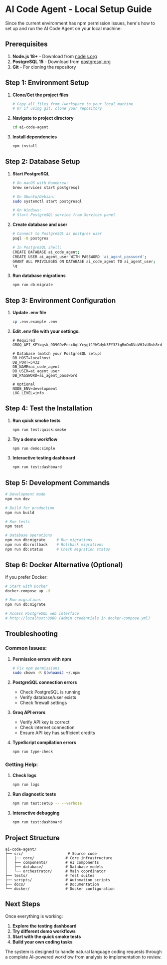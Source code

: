 # AI Code Agent - Local Setup Guide

Since the current environment has npm permission issues, here's how to set up and run the AI Code Agent on your local machine:

## Prerequisites

1. **Node.js 18+** - Download from [nodejs.org](https://nodejs.org)
2. **PostgreSQL 15** - Download from [postgresql.org](https://postgresql.org)
3. **Git** - For cloning the repository

## Step 1: Environment Setup

1. **Clone/Get the project files**
   ```bash
   # Copy all files from /workspace to your local machine
   # Or if using git, clone your repository
   ```

2. **Navigate to project directory**
   ```bash
   cd ai-code-agent
   ```

3. **Install dependencies**
   ```bash
   npm install
   ```

## Step 2: Database Setup

1. **Start PostgreSQL**
   ```bash
   # On macOS with Homebrew:
   brew services start postgresql
   
   # On Ubuntu/Debian:
   sudo systemctl start postgresql
   
   # On Windows:
   # Start PostgreSQL service from Services panel
   ```

2. **Create database and user**
   ```bash
   # Connect to PostgreSQL as postgres user
   psql -U postgres
   
   # In PostgreSQL shell:
   CREATE DATABASE ai_code_agent;
   CREATE USER ai_agent_user WITH PASSWORD 'ai_agent_password';
   GRANT ALL PRIVILEGES ON DATABASE ai_code_agent TO ai_agent_user;
   \q
   ```

3. **Run database migrations**
   ```bash
   npm run db:migrate
   ```

## Step 3: Environment Configuration

1. **Update .env file**
   ```bash
   cp .env.example .env
   ```

2. **Edit .env file with your settings:**
   ```env
   # Required
   GROQ_API_KEY=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
   
   # Database (match your PostgreSQL setup)
   DB_HOST=localhost
   DB_PORT=5432
   DB_NAME=ai_code_agent
   DB_USER=ai_agent_user
   DB_PASSWORD=ai_agent_password
   
   # Optional
   NODE_ENV=development
   LOG_LEVEL=info
   ```

## Step 4: Test the Installation

1. **Run quick smoke tests**
   ```bash
   npm run test:quick:smoke
   ```

2. **Try a demo workflow**
   ```bash
   npm run demo:simple
   ```

3. **Interactive testing dashboard**
   ```bash
   npm run test:dashboard
   ```

## Step 5: Development Commands

```bash
# Development mode
npm run dev

# Build for production
npm run build

# Run tests
npm test

# Database operations
npm run db:migrate     # Run migrations
npm run db:rollback    # Rollback migrations
npm run db:status      # Check migration status
```

## Step 6: Docker Alternative (Optional)

If you prefer Docker:

```bash
# Start with Docker
docker-compose up -d

# Run migrations
npm run db:migrate

# Access PostgreSQL web interface
# http://localhost:8080 (admin credentials in docker-compose.yml)
```

## Troubleshooting

### Common Issues:

1. **Permission errors with npm**
   ```bash
   # Fix npm permissions
   sudo chown -R $(whoami) ~/.npm
   ```

2. **PostgreSQL connection errors**
   - Check PostgreSQL is running
   - Verify database/user exists
   - Check firewall settings

3. **Groq API errors**
   - Verify API key is correct
   - Check internet connection
   - Ensure API key has sufficient credits

4. **TypeScript compilation errors**
   ```bash
   npm run type-check
   ```

### Getting Help:

1. **Check logs**
   ```bash
   npm run logs
   ```

2. **Run diagnostic tests**
   ```bash
   npm run test:setup -- --verbose
   ```

3. **Interactive debugging**
   ```bash
   npm run test:dashboard
   ```

## Project Structure

```
ai-code-agent/
├── src/                    # Source code
│   ├── core/              # Core infrastructure
│   ├── components/        # AI components
│   ├── database/          # Database models
│   └── orchestrator/      # Main coordinator
├── tests/                 # Test suites
├── scripts/               # Automation scripts
├── docs/                  # Documentation
└── docker/                # Docker configuration
```

## Next Steps

Once everything is working:

1. **Explore the testing dashboard**
2. **Try different demo workflows**
3. **Start with the quick smoke tests**
4. **Build your own coding tasks**

The system is designed to handle natural language coding requests through a complete AI-powered workflow from analysis to implementation to review.